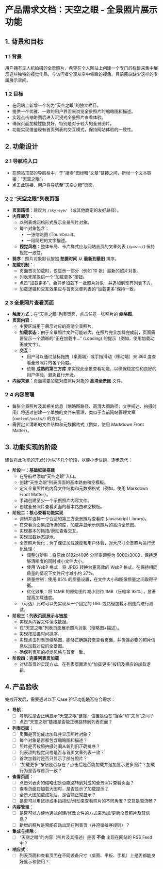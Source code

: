 # 产品需求文档：天空之眼 - 全景照片展示功能

## 1. 背景和目标

### 1.1 背景

用户拥有无人机拍摄的全景照片，希望在个人网站上创建一个专门的栏目来集中展示这些独特的视觉作品，与访问者分享从空中俯瞰的视角。目前网站缺少这样的专属展示空间。

### 1.2 目标

- 在网站上新增一个名为“天空之眼”的独立栏目。
- 提供一个优雅、一致的用户界面来浏览全景照片的缩略图和描述。
- 实现点击缩略图后进入沉浸式全景照片查看体验。
- 确保页面加载性能良好，特别是对于较大的全景图片。
- 功能实现借鉴现有首页列表的交互模式，保持网站体验的一致性。

## 2. 功能设计

### 2.1 导航栏入口

- 在网站顶部的导航栏中，于“搜索”图标和“文章”链接之间，新增一个文本链接：“天空之眼”。
- 点击此链接，用户将导航至“天空之眼”页面。

### 2.2 “天空之眼”列表页面

- **页面路径**：建议为 `/sky-eye/` （或其他商定的友好路径）。
- **内容展示**：
    - 以列表或网格形式展示全景照片对象。
    - 每个对象包含：
        - 一张缩略图 (Thumbnail)。
        - 一段简短的文字描述。
    - **视觉风格**：整体布局、卡片样式应与网站首页的文章列表 (`/posts/`) 保持视觉一致性。
- **排序**：照片对象默认按照 **拍摄时间** 从 **最新到最旧** 排序。
- **加载机制**：
    - 页面首次加载时，仅显示一部分（例如 10 张）最新的照片对象。
    - 列表末尾提供一个“加载更多”按钮。
    - 点击“加载更多”，会异步加载下一批照片对象，并追加到现有列表下方。
    - 加载逻辑和交互效果应与首页文章列表的“加载更多”保持一致。

### 2.3 全景照片查看页面

- **触发方式**：在“天空之眼”列表页面，点击任意一张照片的 **缩略图**。
- **页面内容**：
    - 主要区域用于展示对应的高清全景照片。
    - **加载状态**：由于全景照片文件可能较大，在照片完全加载完成前，页面需要显示一个清晰的“正在加载中...” (Loading) 的提示（例如，使用加载动画或文字）。
    - **交互**：
        - 用户可以通过鼠标拖拽（桌面端）或手指滑动（移动端）来 360 度查看全景照片的各个角度。
        - 依赖 **成熟的第三方库** 来实现此全景查看功能，以确保稳定性和良好的用户体验，避免自行开发。
- **内容来源**：页面需要加载对应照片对象的 **高清全景图** 文件。

### 2.4 内容管理

- 每张全景照片及其相关信息（缩略图路径、高清大图路径、文字描述、拍摄时间）将通过创建一个单独的文件来管理，类似于当前网站管理文章 (`content/posts/`) 的方式。
- 需要定义清晰的文件结构和元数据格式（例如，使用 Markdown Front Matter）。

## 3. 功能实现的阶段

建议将此功能的开发分为以下几个阶段，以便小步快跑，逐步迭代：

- **阶段一：基础框架搭建**
    - 在导航栏添加“天空之眼”入口。
    - 创建“天空之眼”列表页面的基本路由和空模板。
    - 定义全景照片的内容文件结构和元数据格式（例如，使用 Markdown Front Matter）。
    - 手动创建至少一个示例照片内容文件。
    - 创建全景照片查看页面的基本路由和空模板。
- **阶段二：核心查看功能实现**
    - 调研并选择一个合适的第三方全景照片查看库 (Javascript Library)。
    - 在查看页面集成所选的库，加载并显示示例照片的高清全景图。
    - 实现基本的拖拽/滑动查看交互。
    - 实现加载状态提示。
    - 全景照片优化：为了保证加载速度和用户体验，对大尺寸全景照片进行优化处理：
        - 调整分辨率：将原始 8192x4096 分辨率调整为 6000x3000，保持足够清晰度的同时减小文件大小。
        - 使用 WebP 格式：将 JPEG 转换为更高效的 WebP 格式，在保持相同质量的情况下文件尺寸减小约 37%。
        - 质量控制：使用 85% 的质量设置，在文件大小和图像质量之间取得平衡。
        - 优化效果：将 14MB 的原始图片减小到约 1MB（压缩率 93%），显著提高加载速度。
    - （可选）此时可以先实现从一个固定的 URL 或路径加载示例图片进行测试。
- **阶段三：列表页面展示与链接**
    - 实现从内容文件读取数据。
    - 在“天空之眼”列表页面展示照片对象（缩略图+描述）。
    - 实现按拍摄时间排序。
    - 实现点击列表页缩略图，能够正确跳转至查看页面，并传递必要的照片信息以加载对应的全景图。
    - 确保列表项的视觉风格与首页一致。
- **阶段四：完善列表页加载**
    - 对标首页的实现方式，在列表页面添加“加载更多”按钮及相应的加载逻辑。

## 4. 产品验收

完成开发后，需要通过以下 Case 验证功能是否符合需求：

- **导航**：
    - [ ] 导航栏是否正确显示“天空之眼”链接，位置是否在“搜索”和“文章”之间？
    - [ ] 点击“天空之眼”链接是否能正确跳转到列表页面？
- **列表页面**：
    - [ ] 页面是否能成功加载并显示照片对象？
    - [ ] 每个对象是否都包含缩略图和描述？
    - [ ] 照片是否按照拍摄时间从新到旧正确排序？
    - [ ] 列表项的视觉风格是否与首页文章列表一致？
    - [ ] 首次加载时是否只显示了部分照片？
    - [ ] “加载更多”按钮是否存在？点击后是否能加载并追加显示更多照片？加载行为是否与首页一致？
- **查看页面**：
    - [ ] 点击列表页的缩略图是否能跳转到对应的全景照片查看页面？
    - [ ] 查看页面在加载大图时，是否显示了加载提示？
    - [ ] 全景大图加载成功后，是否能正常显示？
    - [ ] 是否可以用鼠标或手指拖动/滑动来查看照片的不同角度？交互是否流畅？
- **内容管理**：
    - [ ] 是否可以方便地通过创建/修改文件的方式来添加/更新全景照片及其信息？
    - [ ] 新增的照片是否能自动出现在列表页（并遵循排序规则）？
- **集成与排除**：
    - [ ] “天空之眼”的内容（照片及其描述）是否 **不会** 出现在网站的 RSS Feed 中？
- **响应式**：
    - [ ] 列表页面和查看页面在不同设备尺寸（桌面、平板、手机）上是否都能良好显示和使用？ 